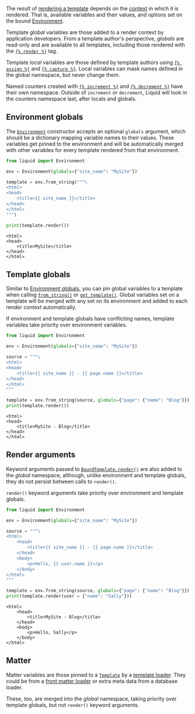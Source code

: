The result of [rendering a template](rendering_templates.md) depends on the [context](api/render_context.md) in which it is rendered. That is, available variables and their values, and options set on the bound [Environment](environment.md).

Template _global_ variables are those added to a render context by application developers. From a template author's perspective, _globals_ are read-only and are available to all templates, including those rendered with the [`{% render %}`](tag_reference.md#render) tag.

Template _local_ variables are those defined by template authors using [`{% assign %}`](tag_reference.md#assign) and [`{% capture %}`](tag_reference.md#capture). Local variables can mask names defined in the global namespace, but never change them.

Named counters created with [`{% increment %}`](tag_reference.md#increment) and [`{% decrement %}`](tag_reference.md#decrement) have their own namespace. Outside of `increment` or `decrement`, Liquid will look in the counters namespace last, after locals and globals.

## Environment globals

The [`Environment`](api/environment.md) constructor accepts an optional `globals` argument, which should be a dictionary mapping variable names to their values. These variables get pinned to the environment and will be automatically merged with other variables for every template rendered from that environment.

```python
from liquid import Environment

env = Environment(globals={"site_name": "MySite"})

template = env.from_string("""\
<html>
<head>
    <title>{{ site_name }}</title>
</head>
</html>
""")

print(template.render())
```

```plain title="output"
<html>
<head>
    <title>MySite</title>
</head>
</html>
```

## Template globals

Similar to [Environment globals](#environment-globals), you can pin global variables to a template when calling [`from_string()`](api/environment.md#liquid.Environment.from_string) or [`get_template()`](api/environment.md#liquid.Environment.get_template). Global variables set on a template will be merged with any set on its environment and added to each render context automatically.

If environment and template globals have conflicting names, template variables take priority over environment variables.

```python
from liquid import Environment

env = Environment(globals={"site_name": "MySite"})

source = """\
<html>
<head>
    <title>{{ site_name }} - {{ page.name }}</title>
</head>
</html>
"""

template = env.from_string(source, globals={"page": {"name": "Blog"}})
print(template.render())
```

```plain title="output"
<html>
<head>
    <title>MySite - Blog</title>
</head>
</html>
```

## Render arguments

Keyword arguments passed to [`BoundTemplate.render()`](api/template.md#liquid.BoundTemplate.render) are also added to the _global_ namespace, although, unlike environment and template globals, they do not persist between calls to `render()`.

`render()` keyword arguments take priority over environment and template globals.

```python
from liquid import Environment

env = Environment(globals={"site_name": "MySite"})

source = """\
<html>
    <head>
        <title>{{ site_name }} - {{ page.name }}</title>
    </head>
    <body>
        <p>Hello, {{ user.name }}</p>
    </body>
</html>
"""

template = env.from_string(source, globals={"page": {"name": "Blog"}})
print(template.render(user = {"name": "Sally"}))
```

```plain title="output"
<html>
    <head>
        <title>MySite - Blog</title>
    </head>
    <body>
        <p>Hello, Sally</p>
    </body>
</html>
```

## Matter

Matter variables are those pinned to a [`Template`](api/template.md) by a [template loader](loading_templates.md). They could be from a [front matter loader](loading_templates.md#matter) or extra meta data from a database loader.

These, too, are merged into the _global_ namespace, taking priority over template globals,
but not `render()` keyword arguments.

